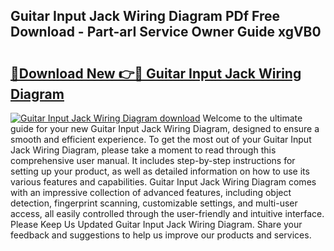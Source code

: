 ## Guitar Input Jack Wiring Diagram PDf Free Download - Part-arI Service Owner Guide xgVB0

# <h2><a href="http://dfuleur.blite.top/?on=Guitar+Input+Jack+Wiring+Diagram">🔗Download New 👉🔴 Guitar Input Jack Wiring Diagram</a></h2>

[![Guitar Input Jack Wiring Diagram download](https://i.imgur.com/lujVjoI.png)](http://dfuleur.blite.top/?on=Guitar+Input+Jack+Wiring+Diagram)
Welcome to the ultimate guide for your new Guitar Input Jack Wiring Diagram, designed to ensure a smooth and efficient experience. To get the most out of your Guitar Input Jack Wiring Diagram, please take a moment to read through this comprehensive user manual. It includes step-by-step instructions for setting up your product, as well as detailed information on how to use its various features and capabilities. Guitar Input Jack Wiring Diagram comes with an impressive collection of advanced features, including object detection, fingerprint scanning, customizable settings, and multi-user access, all easily controlled through the user-friendly and intuitive interface. Please Keep Us Updated Guitar Input Jack Wiring Diagram. Share your feedback and suggestions to help us improve our products and services.
